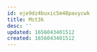 ```yaml
---
id: oje9dz4buxic5m48pavycwk
title: Mst3k
desc: ''
updated: 1656043401512
created: 1656043401512
---
```


